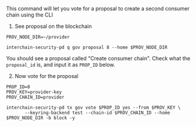 This command will let you vote for a proposal to create a second consumer chain using the CLI


1. See proposal on the blockchain
```
PROV_NODE_DIR=~/provider

interchain-security-pd q gov proposal 8 --home $PROV_NODE_DIR
```
You should see a proposal called "Create consumer chain". Check what the `proposal_id` is, and input it as `PROP_ID` below.

2. Now vote for the proposal

```
PROP_ID=8
PROV_KEY=provider-key
PROV_CHAIN_ID=provider

interchain-security-pd tx gov vote $PROP_ID yes --from $PROV_KEY \
       --keyring-backend test --chain-id $PROV_CHAIN_ID --home $PROV_NODE_DIR -b block -y
```

